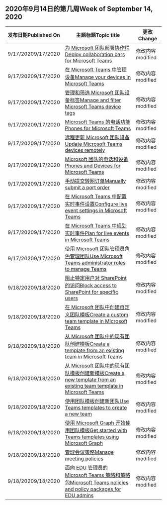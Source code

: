 <!-- This file is generated automatically each week. Changes made to this file will be overwritten.-->




## <a name="week-of-september-14-2020"></a><span data-ttu-id="09c97-101">2020年9月14日的第几周</span><span class="sxs-lookup"><span data-stu-id="09c97-101">Week of September 14, 2020</span></span>


| <span data-ttu-id="09c97-102">发布日期</span><span class="sxs-lookup"><span data-stu-id="09c97-102">Published On</span></span> |<span data-ttu-id="09c97-103">主题标题</span><span class="sxs-lookup"><span data-stu-id="09c97-103">Topic title</span></span> | <span data-ttu-id="09c97-104">更改</span><span class="sxs-lookup"><span data-stu-id="09c97-104">Change</span></span> |
|------|------------|--------|
| <span data-ttu-id="09c97-105">9/17/2020</span><span class="sxs-lookup"><span data-stu-id="09c97-105">9/17/2020</span></span> | [<span data-ttu-id="09c97-106">为 Microsoft 团队部署协作栏</span><span class="sxs-lookup"><span data-stu-id="09c97-106">Deploy collaboration bars for Microsoft Teams</span></span>](/MicrosoftTeams/devices/collab-bar-deploy) | <span data-ttu-id="09c97-107">修改内容</span><span class="sxs-lookup"><span data-stu-id="09c97-107">modified</span></span> |
| <span data-ttu-id="09c97-108">9/17/2020</span><span class="sxs-lookup"><span data-stu-id="09c97-108">9/17/2020</span></span> | [<span data-ttu-id="09c97-109">在 Microsoft Teams 中管理设备</span><span class="sxs-lookup"><span data-stu-id="09c97-109">Manage your devices in Microsoft Teams</span></span>](/MicrosoftTeams/devices/device-management) | <span data-ttu-id="09c97-110">修改内容</span><span class="sxs-lookup"><span data-stu-id="09c97-110">modified</span></span> |
| <span data-ttu-id="09c97-111">9/17/2020</span><span class="sxs-lookup"><span data-stu-id="09c97-111">9/17/2020</span></span> | [<span data-ttu-id="09c97-112">管理和筛选 Microsoft 团队设备标签</span><span class="sxs-lookup"><span data-stu-id="09c97-112">Manage and filter Microsoft Teams device tags</span></span>](/MicrosoftTeams/devices/manage-device-tags) | <span data-ttu-id="09c97-113">修改内容</span><span class="sxs-lookup"><span data-stu-id="09c97-113">modified</span></span> |
| <span data-ttu-id="09c97-114">9/17/2020</span><span class="sxs-lookup"><span data-stu-id="09c97-114">9/17/2020</span></span> | [<span data-ttu-id="09c97-115">Microsoft Teams 的电话功能</span><span class="sxs-lookup"><span data-stu-id="09c97-115">Phones for Microsoft Teams</span></span>](/MicrosoftTeams/devices/phones-for-teams) | <span data-ttu-id="09c97-116">修改内容</span><span class="sxs-lookup"><span data-stu-id="09c97-116">modified</span></span> |
| <span data-ttu-id="09c97-117">9/17/2020</span><span class="sxs-lookup"><span data-stu-id="09c97-117">9/17/2020</span></span> | [<span data-ttu-id="09c97-118">远程更新 Microsoft 团队设备</span><span class="sxs-lookup"><span data-stu-id="09c97-118">Update Microsoft Teams devices remotely</span></span>](/MicrosoftTeams/devices/remote-update) | <span data-ttu-id="09c97-119">修改内容</span><span class="sxs-lookup"><span data-stu-id="09c97-119">modified</span></span> |
| <span data-ttu-id="09c97-120">9/17/2020</span><span class="sxs-lookup"><span data-stu-id="09c97-120">9/17/2020</span></span> | [<span data-ttu-id="09c97-121">Microsoft 团队的电话和设备</span><span class="sxs-lookup"><span data-stu-id="09c97-121">Phones and Devices for Microsoft Teams</span></span>](/MicrosoftTeams/devices/usb-devices) | <span data-ttu-id="09c97-122">修改内容</span><span class="sxs-lookup"><span data-stu-id="09c97-122">modified</span></span> |
| <span data-ttu-id="09c97-123">9/17/2020</span><span class="sxs-lookup"><span data-stu-id="09c97-123">9/17/2020</span></span> | [<span data-ttu-id="09c97-124">手动提交转网订单</span><span class="sxs-lookup"><span data-stu-id="09c97-124">Manually submit a port order</span></span>](/MicrosoftTeams/phone-number-calling-plans/manually-submit-port-order) | <span data-ttu-id="09c97-125">修改内容</span><span class="sxs-lookup"><span data-stu-id="09c97-125">modified</span></span> |
| <span data-ttu-id="09c97-126">9/17/2020</span><span class="sxs-lookup"><span data-stu-id="09c97-126">9/17/2020</span></span> | [<span data-ttu-id="09c97-127">在 Microsoft Teams 中配置实时事件设置</span><span class="sxs-lookup"><span data-stu-id="09c97-127">Configure live event settings in Microsoft Teams</span></span>](/MicrosoftTeams/teams-live-events/configure-teams-live-events) | <span data-ttu-id="09c97-128">修改内容</span><span class="sxs-lookup"><span data-stu-id="09c97-128">modified</span></span> |
| <span data-ttu-id="09c97-129">9/17/2020</span><span class="sxs-lookup"><span data-stu-id="09c97-129">9/17/2020</span></span> | [<span data-ttu-id="09c97-130">在 Microsoft Teams 中规划实时事件</span><span class="sxs-lookup"><span data-stu-id="09c97-130">Plan for live events in Microsoft Teams</span></span>](/MicrosoftTeams/teams-live-events/plan-for-teams-live-events) | <span data-ttu-id="09c97-131">修改内容</span><span class="sxs-lookup"><span data-stu-id="09c97-131">modified</span></span> |
| <span data-ttu-id="09c97-132">9/17/2020</span><span class="sxs-lookup"><span data-stu-id="09c97-132">9/17/2020</span></span> | [<span data-ttu-id="09c97-133">使用 Microsoft 团队管理员角色管理团队</span><span class="sxs-lookup"><span data-stu-id="09c97-133">Use Microsoft Teams administrator roles to manage Teams</span></span>](/MicrosoftTeams/using-admin-roles) | <span data-ttu-id="09c97-134">修改内容</span><span class="sxs-lookup"><span data-stu-id="09c97-134">modified</span></span> |
| <span data-ttu-id="09c97-135">9/18/2020</span><span class="sxs-lookup"><span data-stu-id="09c97-135">9/18/2020</span></span> | [<span data-ttu-id="09c97-136">阻止特定用户对 SharePoint 的访问</span><span class="sxs-lookup"><span data-stu-id="09c97-136">Block access to SharePoint for specific users</span></span>](/MicrosoftTeams/block-access-sharepoint) | <span data-ttu-id="09c97-137">修改内容</span><span class="sxs-lookup"><span data-stu-id="09c97-137">modified</span></span> |
| <span data-ttu-id="09c97-138">9/18/2020</span><span class="sxs-lookup"><span data-stu-id="09c97-138">9/18/2020</span></span> | [<span data-ttu-id="09c97-139">在 Microsoft 团队中创建自定义团队模板</span><span class="sxs-lookup"><span data-stu-id="09c97-139">Create a custom team template in Microsoft Teams</span></span>](/MicrosoftTeams/create-a-team-template) | <span data-ttu-id="09c97-140">修改内容</span><span class="sxs-lookup"><span data-stu-id="09c97-140">modified</span></span> |
| <span data-ttu-id="09c97-141">9/18/2020</span><span class="sxs-lookup"><span data-stu-id="09c97-141">9/18/2020</span></span> | [<span data-ttu-id="09c97-142">从 Microsoft 团队中的现有团队创建模板</span><span class="sxs-lookup"><span data-stu-id="09c97-142">Create a template from an existing team in Microsoft Teams</span></span>](/MicrosoftTeams/create-template-from-existing-team) | <span data-ttu-id="09c97-143">修改内容</span><span class="sxs-lookup"><span data-stu-id="09c97-143">modified</span></span> |
| <span data-ttu-id="09c97-144">9/18/2020</span><span class="sxs-lookup"><span data-stu-id="09c97-144">9/18/2020</span></span> | [<span data-ttu-id="09c97-145">从 Microsoft 团队中的现有团队模板创建新模板</span><span class="sxs-lookup"><span data-stu-id="09c97-145">Create a new template from an existing team template in Microsoft Teams</span></span>](/MicrosoftTeams/create-template-from-existing-template) | <span data-ttu-id="09c97-146">修改内容</span><span class="sxs-lookup"><span data-stu-id="09c97-146">modified</span></span> |
| <span data-ttu-id="09c97-147">9/18/2020</span><span class="sxs-lookup"><span data-stu-id="09c97-147">9/18/2020</span></span> | [<span data-ttu-id="09c97-148">使用团队模板创建新团队</span><span class="sxs-lookup"><span data-stu-id="09c97-148">Use Teams templates to create a new team</span></span>](/MicrosoftTeams/get-started-with-teams-templates-in-the-admin-console) | <span data-ttu-id="09c97-149">修改内容</span><span class="sxs-lookup"><span data-stu-id="09c97-149">modified</span></span> |
| <span data-ttu-id="09c97-150">9/18/2020</span><span class="sxs-lookup"><span data-stu-id="09c97-150">9/18/2020</span></span> | [<span data-ttu-id="09c97-151">使用 Microsoft Graph 开始使用团队模板</span><span class="sxs-lookup"><span data-stu-id="09c97-151">Get started with Teams templates using Microsoft Graph</span></span>](/MicrosoftTeams/get-started-with-teams-templates) | <span data-ttu-id="09c97-152">修改内容</span><span class="sxs-lookup"><span data-stu-id="09c97-152">modified</span></span> |
| <span data-ttu-id="09c97-153">9/18/2020</span><span class="sxs-lookup"><span data-stu-id="09c97-153">9/18/2020</span></span> | [<span data-ttu-id="09c97-154">管理会议策略</span><span class="sxs-lookup"><span data-stu-id="09c97-154">Manage meeting policies</span></span>](/MicrosoftTeams/meeting-policies-in-teams) | <span data-ttu-id="09c97-155">修改内容</span><span class="sxs-lookup"><span data-stu-id="09c97-155">modified</span></span> |
| <span data-ttu-id="09c97-156">9/18/2020</span><span class="sxs-lookup"><span data-stu-id="09c97-156">9/18/2020</span></span> | [<span data-ttu-id="09c97-157">面向 EDU 管理员的 Microsoft Teams 策略和策略包</span><span class="sxs-lookup"><span data-stu-id="09c97-157">Microsoft Teams policies and policy packages for EDU admins</span></span>](/MicrosoftTeams/policy-packages-edu) | <span data-ttu-id="09c97-158">修改内容</span><span class="sxs-lookup"><span data-stu-id="09c97-158">modified</span></span> |
